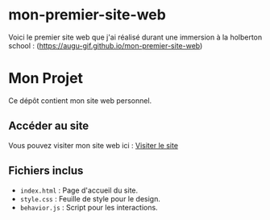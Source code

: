 # mon-premier-site-web
Voici le premier site web que j'ai réalisé durant une immersion à la holberton school : (https://augu-gif.github.io/mon-premier-site-web)
# Mon Projet

Ce dépôt contient mon site web personnel.

## Accéder au site
Vous pouvez visiter mon site web ici : [Visiter le site](https://votre-utilisateur.github.io/votre-depot)

## Fichiers inclus
- `index.html` : Page d'accueil du site.
- `style.css` : Feuille de style pour le design.
- `behavior.js` : Script pour les interactions.
